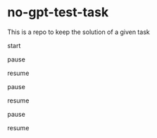 # no-gpt-test-task
This is a repo to keep the solution of a given task

start

pause

resume

pause

resume

pause

resume
